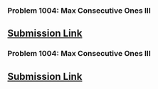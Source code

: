 ### Problem 1004: Max Consecutive Ones III
[Submission Link](https://leetcode.com/submissions/detail/1771492880/)
---

### Problem 1004: Max Consecutive Ones III
[Submission Link](https://leetcode.com/submissions/detail/1770425556/)
---
